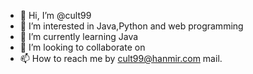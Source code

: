 - 👋 Hi, I’m @cult99
- 👀 I’m interested in Java,Python and web programming
- 🌱 I’m currently learning Java
- 💞️ I’m looking to collaborate on 
- 📫 How to reach me by cult99@hanmir.com mail.

<!---
cult99/cult99 is a ✨ special ✨ repository because its `README.md` (this file) appears on your GitHub profile.
You can click the Preview link to take a look at your changes.
--->
